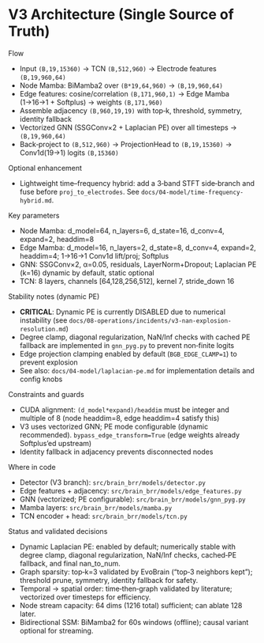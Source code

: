 # V3 Architecture (Single Source of Truth)

Flow

- Input `(B,19,15360)` → TCN `(B,512,960)` → Electrode features `(B,19,960,64)`
- Node Mamba: BiMamba2 over `(B*19,64,960)` → `(B,19,960,64)`
- Edge features: cosine/correlation `(B,171,960,1)` → Edge Mamba (1→16→1 + Softplus) → weights `(B,171,960)`
- Assemble adjacency `(B,960,19,19)` with top‑k, threshold, symmetry, identity fallback
- Vectorized GNN (SSGConv×2 + Laplacian PE) over all timesteps → `(B,19,960,64)`
- Back‑project to `(B,512,960)` → ProjectionHead to `(B,19,15360)` → Conv1d(19→1) logits `(B,15360)`

Optional enhancement

- Lightweight time–frequency hybrid: add a 3‑band STFT side‑branch and fuse before `proj_to_electrodes`. See `docs/04-model/time-frequency-hybrid.md`.

Key parameters

- Node Mamba: d_model=64, n_layers=6, d_state=16, d_conv=4, expand=2, headdim=8
- Edge Mamba: d_model=16, n_layers=2, d_state=8, d_conv=4, expand=2, headdim=4; 1→16→1 Conv1d lift/proj; Softplus
- GNN: SSGConv×2, α=0.05, residuals, LayerNorm+Dropout; Laplacian PE (k=16) dynamic by default, static optional
- TCN: 8 layers, channels [64,128,256,512], kernel 7, stride_down 16

Stability notes (dynamic PE)

- **CRITICAL**: Dynamic PE is currently DISABLED due to numerical instability (see `docs/08-operations/incidents/v3-nan-explosion-resolution.md`)
- Degree clamp, diagonal regularization, NaN/Inf checks with cached PE fallback are implemented in `gnn_pyg.py` to prevent non‑finite logits
- Edge projection clamping enabled by default (`BGB_EDGE_CLAMP=1`) to prevent explosion
- See also: `docs/04-model/laplacian-pe.md` for implementation details and config knobs

Constraints and guards

- CUDA alignment: `(d_model*expand)/headdim` must be integer and multiple of 8 (node headdim=8, edge headdim=4 satisfy this)
- V3 uses vectorized GNN; PE mode configurable (dynamic recommended). `bypass_edge_transform=True` (edge weights already Softplus’ed upstream)
- Identity fallback in adjacency prevents disconnected nodes

Where in code

- Detector (V3 branch): `src/brain_brr/models/detector.py`
- Edge features + adjacency: `src/brain_brr/models/edge_features.py`
- GNN (vectorized; PE configurable): `src/brain_brr/models/gnn_pyg.py`
- Mamba layers: `src/brain_brr/models/mamba.py`
- TCN encoder + head: `src/brain_brr/models/tcn.py`

Status and validated decisions

- Dynamic Laplacian PE: enabled by default; numerically stable with degree clamp, diagonal regularization, NaN/Inf checks, cached‑PE fallback, and final nan_to_num.
- Graph sparsity: top‑k=3 validated by EvoBrain (“top‑3 neighbors kept”); threshold prune, symmetry, identity fallback for safety.
- Temporal → spatial order: time‑then‑graph validated by literature; vectorized over timesteps for efficiency.
- Node stream capacity: 64 dims (1216 total) sufficient; can ablate 128 later.
- Bidirectional SSM: BiMamba2 for 60s windows (offline); causal variant optional for streaming.
